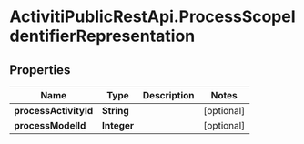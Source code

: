 # ActivitiPublicRestApi.ProcessScopeIdentifierRepresentation

## Properties
Name | Type | Description | Notes
------------ | ------------- | ------------- | -------------
**processActivityId** | **String** |  | [optional] 
**processModelId** | **Integer** |  | [optional] 


